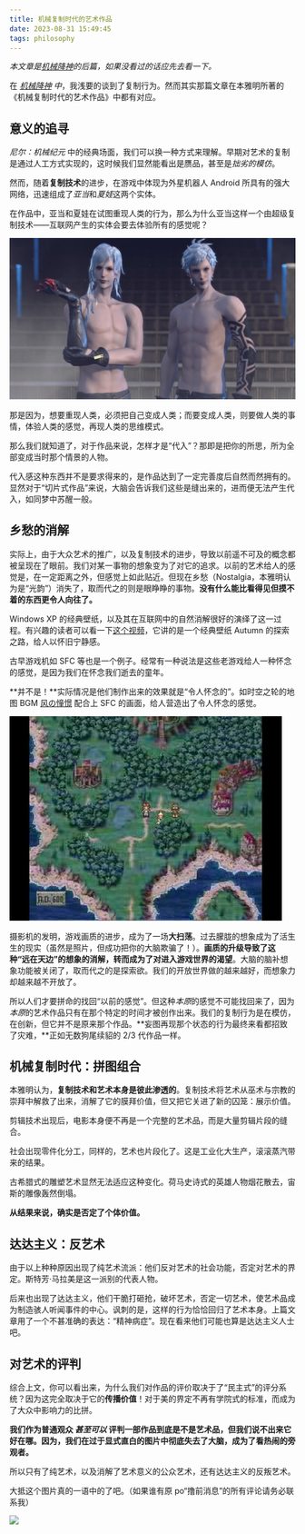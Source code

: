 ```yaml
---
title: 机械复制时代的艺术作品
date: 2023-08-31 15:49:45
tags: philosophy
---
```


_本文章是[机械降神](https://lasm.dev/2023/04/14/Deus-ex-machina/)的后篇，如果没看过的话应先去看一下。_

在 *[机械降神](https://lasm.dev/2023/04/14/Deus-ex-machina/) 中*，我浅要的谈到了复制行为。然而其实那篇文章在本雅明所著的《机械复制时代的艺术作品》中都有对应。

## 意义的追寻

_尼尔：机械纪元_ 中的经典场面，我们可以换一种方式来理解。早期对艺术的复制是通过人工方式实现的，这时候我们显然能看出是赝品，甚至是*拙劣的模仿*。

然而，随着**复制技术**的进步，在游戏中体现为外星机器人 Android 所具有的强大网络，迅速组成了*亚当*和*夏娃*这两个实体。

在作品中，亚当和夏娃在试图重现人类的行为，那么为什么亚当这样一个由超级复制技术——互联网产生的实体会要去体验所有的感觉呢？

![](/images/adam.jpg)

那是因为，想要重现人类，必须把自己变成人类；而要变成人类，则要做人类的事情，体验人类的感觉，再现人类的思维模式。

那么我们就知道了，对于作品来说，怎样才是“代入”？那即是把你的所思，所为全部变成当时那个情景的人物。

代入感这种东西并不是要求得来的，是作品达到了一定完善度后自然而然拥有的。显然对于“切片式作品”来说，大脑会告诉我们这些是缝出来的，进而便无法产生代入，如同梦中苏醒一般。

## 乡愁的消解

实际上，由于大众艺术的推广，以及复制技术的进步，导致以前遥不可及的概念都被呈现在了眼前。我们对某一事物的想象变为了对它的追求。以前的艺术给人的感觉是，在一定距离之外，但感觉上如此贴近。但现在乡愁（Nostalgia，本雅明认为是“光韵”）消失了，取而代之的则是眼睁睁的事物。**没有什么能比看得见但摸不着的东西更令人向往了。**

Windows XP 的经典壁纸，以及其在互联网中的自然消解很好的演绎了这一过程。有兴趣的读者可以看一下[这个视频](https://www.bilibili.com/video/BV1xX4y1e7Qe/)，它讲的是一个经典壁纸 Autumn 的探索之路，给人以怀旧宁静感。

古早游戏机如 SFC 等也是一个例子。经常有一种说法是这些老游戏给人一种怀念的感觉，是因为我们在怀念我们逝去的童年。

**并不是！**实际情况是他们制作出来的效果就是“令人怀念的”。如时空之轮的地图 BGM [风の憧憬](https://music.163.com/#/song?id=468509) 配合上 SFC 的画面，给人营造出了令人怀念的感觉。

![时空之轮](/images/chrono_trigger.jpg)

摄影机的发明，游戏画质的进步，成为了一场**大扫荡**。过去朦胧的想象成为了活生生的现实（虽然是照片，但成功把你的大脑欺骗了！）。**画质的升级导致了这种“远在天边”的想象的消解，转而成为了对进入游戏世界的渴望**。大脑的脑补想象功能被关闭了，取而代之的是探索欲。我们的开放世界做的越来越好，而想象力却越来越不开放了。

所以人们才要拼命的找回“以前的感觉”。但这种*本原*的感觉不可能找回来了，因为*本原*的艺术作品只有在那个特定的时间才被创作出来。我们的复制行为是在模仿，在创新，但它并不是原来那个作品。**妄图再现那个状态的行为最终来看都招致了灾难，**正如无数狗尾续貂的 2/3 代作品一样。

## 机械复制时代：拼图组合

本雅明认为，**复制技术和艺术本身是彼此渗透的**。复制技术将艺术从巫术与宗教的崇拜中解救了出来，消解了它的膜拜价值，但又把它关进了新的囚笼：展示价值。

剪辑技术出现后，电影本身便不再是一个完整的艺术品，而是大量剪辑片段的缝合。

社会出现零件化分工，同样的，艺术也片段化了。这是工业化大生产，滚滚蒸汽带来的结果。

古希腊式的雕塑艺术显然无法适应这种变化。荷马史诗式的英雄人物烟花散去，宙斯的雕像轰然倒塌。

**从结果来说，确实是否定了个体价值。**

## 达达主义：反艺术

由于以上种种原因出现了纯艺术流派：他们反对艺术的社会功能，否定对艺术的界定。斯特芳·马拉美是这一派别的代表人物。

后来也出现了达达主义，他们干脆打砸抢，破坏艺术，否定一切艺术，使艺术品成为制造骇人听闻事件的中心。讽刺的是，这样的行为恰恰回归了艺术本身。上篇文章用了一个不甚准确的表达：“精神病症”。现在看来他们可能也算是达达主义人士吧。

## 对艺术的评判

综合上文，你可以看出来，为什么我们对作品的评价取决于了“民主式”的评分系统？因为这完全取决于它的**传播价值**！对于美的界定不再有学院式的标准，而成为了大众中影响力的比拼。

**我们作为普通观众 _甚至可以_ 评判一部作品到底是不是艺术品，但我们说不出来它好在哪。因为，我们在过于显式直白的图片中彻底失去了大脑，成为了看热闹的旁观者。**

所以只有了纯艺术，以及消解了艺术意义的公众艺术，还有达达主义的反叛艺术。

大抵这个图片真的一语中的了吧。（如果谁有原 po“撸前消息”的所有评论请务必联系我）

![](/images/batch-making.jpg)

